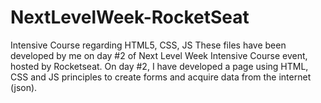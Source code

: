 # NextLevelWeek-RocketSeat
Intensive Course regarding HTML5, CSS, JS
These files have been developed by me on day #2 of Next Level Week Intensive Course event, hosted by Rocketseat. On day #2, I have
developed a page using HTML, CSS and JS principles to create forms and acquire data from the internet (json).

